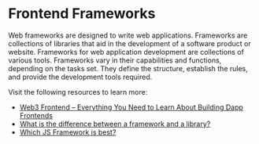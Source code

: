 # Frontend Frameworks

Web frameworks are designed to write web applications. Frameworks are collections of libraries that aid in the development of a software product or website. Frameworks for web application development are collections of various tools. Frameworks vary in their capabilities and functions, depending on the tasks set. They define the structure, establish the rules, and provide the development tools required.

Visit the following resources to learn more:

- [Web3 Frontend – Everything You Need to Learn About Building Dapp Frontends](https://moralis.io/web3-frontend-everything-you-need-to-learn-about-building-dapp-frontends/)
- [What is the difference between a framework and a library?](https://www.youtube.com/watch?v=D_MO9vIRBcA)
- [ Which JS Framework is best?](https://www.youtube.com/watch?v=cuHDQhDhvPE)